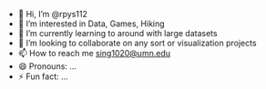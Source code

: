 - 👋 Hi, I’m @rpys112
- 👀 I’m interested in Data, Games, Hiking
- 🌱 I’m currently learning to around with large datasets
- 💞️ I’m looking to collaborate on any sort or visualization projects  
- 📫 How to reach me sing1020@umn.edu  
- 😄 Pronouns: ...
- ⚡ Fun fact: ...

<!---
rpys112/rpys112 is a ✨ special ✨ repository because its `README.md` (this file) appears on your GitHub profile.
You can click the Preview link to take a look at your changes.
--->
